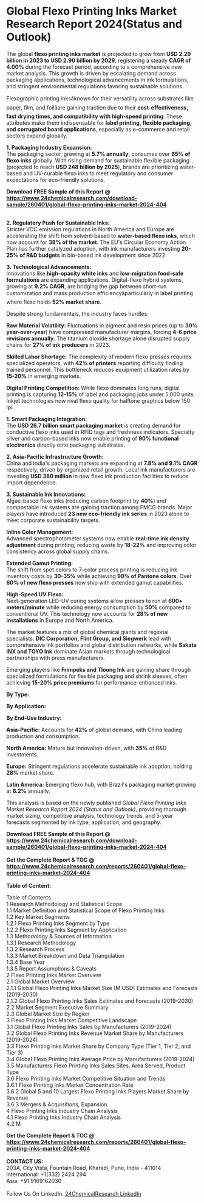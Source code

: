 <h1>Global Flexo Printing Inks Market Research Report 2024(Status and Outlook)</h1><p>The global <strong>flexo printing inks market</strong> is projected to grow from <strong>USD 2.29 billion in 2023 to USD 2.90 billion by 2029</strong>, registering a steady <strong>CAGR of 4.00%</strong> during the forecast period, according to a comprehensive new market analysis. This growth is driven by escalating demand across packaging applications, technological advancements in ink formulations, and stringent environmental regulations favoring sustainable solutions.</p><p>Flexographic printing inksâknown for their versatility across substrates like paper, film, and foilâare gaining traction due to their <strong>cost-effectiveness, fast drying times, and compatibility with high-speed printing</strong>. These attributes make them indispensable for <strong>label printing, flexible packaging, and corrugated board applications</strong>, especially as e-commerce and retail sectors expand globally.</p><p><strong>1. Packaging Industry Expansion:</strong><br>
The packaging sector, growing at <strong>5.7% annually</strong>, consumes over <strong>65% of flexo inks</strong> globally. With rising demand for sustainable flexible packaging (projected to reach <strong>USD 248 billion by 2025</strong>), brands are prioritizing water-based and UV-curable flexo inks to meet regulatory and consumer expectations for eco-friendly solutions.</p><div><b>Download FREE Sample of this Report @ 
            <a href="https://www.24chemicalresearch.com/download-sample/260401/global-flexo-printing-inks-market-2024-404">
            https://www.24chemicalresearch.com/download-sample/260401/global-flexo-printing-inks-market-2024-404</a></b></div><br><p><strong>2. Regulatory Push for Sustainable Inks:</strong><br>
Stricter VOC emission regulations in North America and Europe are accelerating the shift from solvent-based to <strong>water-based flexo inks</strong>, which now account for <strong>38% of the market</strong>. The EU's Circular Economy Action Plan has further catalyzed adoption, with ink manufacturers investing <strong>20-25% of R&amp;D budgets</strong> in bio-based ink development since 2022.</p><p><strong>3. Technological Advancements:</strong><br>
Innovations like <strong>high-opacity white inks</strong> and <strong>low-migration food-safe formulations</strong> are expanding applications. Digital-flexo hybrid systems, growing at <strong>9.2% CAGR</strong>, are bridging the gap between short-run customization and mass production efficiencyâparticularly in label printing where flexo holds <strong>52% market share</strong>.</p><p>Despite strong fundamentals, the industry faces hurdles:</p><p><strong>Raw Material Volatility:</strong> Fluctuations in pigment and resin prices (up to <strong>30% year-over-year</strong>) have compressed manufacturer margins, forcing <strong>4-6 price revisions annually</strong>. The titanium dioxide shortage alone disrupted supply chains for <strong>27% of ink producers</strong> in 2023.</p><p><strong>Skilled Labor Shortage:</strong> The complexity of modern flexo presses requires specialized operators, with <strong>42% of printers</strong> reporting difficulty finding trained personnel. This bottleneck reduces equipment utilization rates by <strong>15-20%</strong> in emerging markets.</p><p><strong>Digital Printing Competition:</strong> While flexo dominates long runs, digital printing is capturing <strong>12-15%</strong> of label and packaging jobs under 5,000 units. Inkjet technologies now rival flexo quality for halftone graphics below 150 lpi.</p><p><strong>1. Smart Packaging Integration:</strong><br>
The <strong>USD 26.7 billion smart packaging market</strong> is creating demand for conductive flexo inks used in RFID tags and freshness indicators. Specialty silver and carbon-based inks now enable printing of <strong>90% functional electronics</strong> directly onto packaging substrates.</p><p><strong>2. Asia-Pacific Infrastructure Growth:</strong><br>
China and India's packaging markets are expanding at <strong>7.8% and 9.1% CAGR</strong> respectively, driven by organized retail growth. Local ink manufacturers are investing <strong>USD 380 million</strong> in new flexo ink production facilities to reduce import dependence.</p><p><strong>3. Sustainable Ink Innovations:</strong><br>
Algae-based flexo inks (reducing carbon footprint by <strong>40%</strong>) and compostable ink systems are gaining traction among FMCG brands. Major players have introduced <strong>23 new eco-friendly ink series</strong> in 2023 alone to meet corporate sustainability targets.</p><p><strong>Inline Color Management:</strong><br>
	Advanced spectrophotometer systems now enable <strong>real-time ink density adjustment</strong> during printing, reducing waste by <strong>18-22%</strong> and improving color consistency across global supply chains.</p><p><strong>Extended Gamut Printing:</strong><br>
	The shift from spot colors to 7-color process printing is reducing ink inventory costs by <strong>30-35%</strong> while achieving <strong>90% of Pantone colors</strong>. Over <strong>60% of new flexo presses</strong> now ship with extended gamut capabilities.</p><p><strong>High-Speed UV Flexo:</strong><br>
	Next-generation LED-UV curing systems allow presses to run at <strong>600+ meters/minute</strong> while reducing energy consumption by <strong>50%</strong> compared to conventional UV. This technology now accounts for <strong>28% of new installations</strong> in Europe and North America.</p><p>The market features a mix of global chemical giants and regional specialists. <strong>DIC Corporation, Flint Group, and Siegwerk</strong> lead with comprehensive ink portfolios and global distribution networks, while <strong>Sakata INX and TOYO Ink</strong> dominate Asian markets through technological partnerships with press manufacturers.</p><p>Emerging players like <strong>Frimpeks and Tloong Ink</strong> are gaining share through specialized formulations for flexible packaging and shrink sleeves, often achieving <strong>15-20% price premiums</strong> for performance-enhanced inks.</p><p><strong>By Type:</strong></p><p><strong>By Application:</strong></p><p><strong>By End-Use Industry:</strong></p><p><strong>Asia-Pacific:</strong> Accounts for <strong>42%</strong> of global demand, with China leading production and consumption.</p><p><strong>North America:</strong> Mature but innovation-driven, with <strong>35%</strong> of R&amp;D investments.</p><p><strong>Europe:</strong> Stringent regulations accelerate sustainable ink adoption, holding <strong>28%</strong> market share.</p><p><strong>Latin America:</strong> Emerging flexo hub, with Brazil's packaging market growing at <strong>6.2%</strong> annually.</p><p>This analysis is based on the newly published <em>Global Flexo Printing Inks Market Research Report 2024 (Status and Outlook)</em>, providing thorough market sizing, competitive analysis, technology trends, and 5-year forecasts segmented by ink type, application, and geography.</p><div><b>Download FREE Sample of this Report @ 
            <a href="https://www.24chemicalresearch.com/download-sample/260401/global-flexo-printing-inks-market-2024-404">
            https://www.24chemicalresearch.com/download-sample/260401/global-flexo-printing-inks-market-2024-404</a></b></div><br><div><b>Get the Complete Report & TOC @ 
            <a href="https://www.24chemicalresearch.com/reports/260401/global-flexo-printing-inks-market-2024-404">
            https://www.24chemicalresearch.com/reports/260401/global-flexo-printing-inks-market-2024-404</a></b></div><br>
            <b>Table of Content:</b><p>Table of Contents<br />
1 Research Methodology and Statistical Scope<br />
1.1 Market Definition and Statistical Scope of Flexo Printing Inks<br />
1.2 Key Market Segments<br />
1.2.1 Flexo Printing Inks Segment by Type<br />
1.2.2 Flexo Printing Inks Segment by Application<br />
1.3 Methodology & Sources of Information<br />
1.3.1 Research Methodology<br />
1.3.2 Research Process<br />
1.3.3 Market Breakdown and Data Triangulation<br />
1.3.4 Base Year<br />
1.3.5 Report Assumptions & Caveats<br />
2 Flexo Printing Inks Market Overview<br />
2.1 Global Market Overview<br />
2.1.1 Global Flexo Printing Inks Market Size (M USD) Estimates and Forecasts (2019-2030)<br />
2.1.2 Global Flexo Printing Inks Sales Estimates and Forecasts (2019-2030)<br />
2.2 Market Segment Executive Summary<br />
2.3 Global Market Size by Region<br />
3 Flexo Printing Inks Market Competitive Landscape<br />
3.1 Global Flexo Printing Inks Sales by Manufacturers (2019-2024)<br />
3.2 Global Flexo Printing Inks Revenue Market Share by Manufacturers (2019-2024)<br />
3.3 Flexo Printing Inks Market Share by Company Type (Tier 1, Tier 2, and Tier 3)<br />
3.4 Global Flexo Printing Inks Average Price by Manufacturers (2019-2024)<br />
3.5 Manufacturers Flexo Printing Inks Sales Sites, Area Served, Product Type<br />
3.6 Flexo Printing Inks Market Competitive Situation and Trends<br />
3.6.1 Flexo Printing Inks Market Concentration Rate<br />
3.6.2 Global 5 and 10 Largest Flexo Printing Inks Players Market Share by Revenue<br />
3.6.3 Mergers & Acquisitions, Expansion<br />
4 Flexo Printing Inks Industry Chain Analysis<br />
4.1 Flexo Printing Inks Industry Chain Analysis<br />
4.2 M</p><div><b>Get the Complete Report & TOC @ 
            <a href="https://www.24chemicalresearch.com/reports/260401/global-flexo-printing-inks-market-2024-404">
            https://www.24chemicalresearch.com/reports/260401/global-flexo-printing-inks-market-2024-404</a></b></div><br><b>CONTACT US:</b><br>
            203A, City Vista, Fountain Road, Kharadi, Pune, India - 411014<br>
            International: +1(332) 2424 294<br>
            Asia: +91 9169162030 <br><br>
            Follow Us On LinkedIn: <a href="https://www.linkedin.com/company/24chemicalresearch/">24ChemicalResearch LinkedIn</a>
